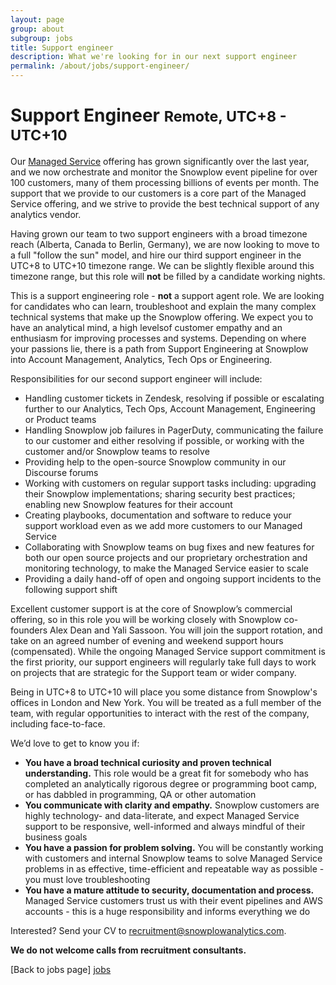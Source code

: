 ```yaml
---
layout: page
group: about
subgroup: jobs
title: Support engineer
description: What we're looking for in our next support engineer
permalink: /about/jobs/support-engineer/
---
```


<h1>Support Engineer <small>Remote, UTC+8 - UTC+10</small></h1>

Our [Managed Service](http://snowplowanalytics.com/trial/) offering has grown significantly over the last year, and we now orchestrate and monitor the Snowplow event pipeline for over 100 customers, many of them processing billions of events per month. The support that we provide to our customers is a core part of the Managed Service offering, and we strive to provide the best technical support of any analytics vendor.

Having grown our team to two support engineers with a broad timezone reach (Alberta, Canada to Berlin, Germany), we are now looking to move to a full "follow the sun" model, and hire our third support engineer in the UTC+8 to UTC+10 timezone range. We can be slightly flexible around this timezone range, but this role will **not** be filled by a candidate working nights.

This is a support engineering role - **not** a support agent role. We are looking for candidates who can learn, troubleshoot and explain the many complex technical systems that make up the Snowplow offering. We expect you to have an analytical mind, a high levelsof customer empathy and an enthusiasm for improving processes and systems. Depending on where your passions lie, there is a path from Support Engineering at Snowplow into Account Management, Analytics, Tech Ops or Engineering.

Responsibilities for our second support engineer will include:

* Handling customer tickets in Zendesk, resolving if possible or escalating further to our Analytics, Tech Ops, Account Management, Engineering or Product teams
* Handling Snowplow job failures in PagerDuty, communicating the failure to our customer and either resolving if possible, or working with the customer and/or Snowplow teams to resolve
* Providing help to the open-source Snowplow community in our Discourse forums
* Working with customers on regular support tasks including: upgrading their Snowplow implementations; sharing security best practices; enabling new Snowplow features for their account
* Creating playbooks, documentation and software to reduce your support workload even as we add more customers to our Managed Service
* Collaborating with Snowplow teams on bug fixes and new features for both our open source projects and our proprietary orchestration and monitoring technology, to make the Managed Service easier to scale
* Providing a daily hand-off of open and ongoing support incidents to the following support shift

Excellent customer support is at the core of Snowplow’s commercial offering, so in this role you will be working closely with Snowplow co-founders Alex Dean and Yali Sassoon. You will join the support rotation, and take on an agreed number of evening and weekend support hours (compensated). While the ongoing Managed Service support commitment is the first priority, our support engineers will regularly take full days to work on projects that are strategic for the Support team or wider company.

Being in UTC+8 to UTC+10 will place you some distance from Snowplow's offices in London and New York. You will be treated as a full member of the team, with regular opportunities to interact with the rest of the company, including face-to-face.

We’d love to get to know you if:

* **You have a broad technical curiosity and proven technical understanding.** This role would be a great fit for somebody who has completed an analytically rigorous degree or programming boot camp, or has dabbled in programming, QA or other automation
* **You communicate with clarity and empathy.** Snowplow customers are highly technology- and data-literate, and expect Managed Service support to be responsive, well-informed and always mindful of their business goals
* **You have a passion for problem solving.** You will be constantly working with customers and internal Snowplow teams to solve Managed Service problems in as effective, time-efficient and repeatable way as possible - you must love troubleshooting
* **You have a mature attitude to security, documentation and process.** Managed Service customers trust us with their event pipelines and AWS accounts - this is a huge responsibility and informs everything we do

Interested? Send your CV to recruitment@snowplowanalytics.com.

<strong>We do not welcome calls from recruitment consultants.</strong>

[Back to jobs page] [jobs]

[jobs]: /about/jobs/
